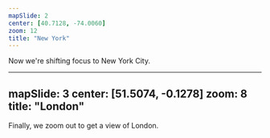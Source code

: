 ```yaml
---
mapSlide: 2
center: [40.7128, -74.0060]
zoom: 12
title: "New York"
---
```

Now we're shifting focus to New York City.

---
mapSlide: 3
center: [51.5074, -0.1278]
zoom: 8
title: "London"
---
Finally, we zoom out to get a view of London.